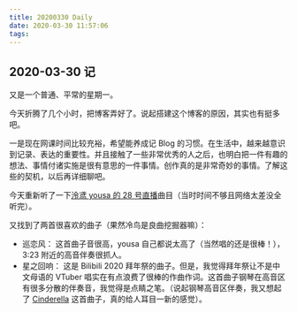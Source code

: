 ```yaml
---
title: 20200330 Daily
date: 2020-03-30 11:57:06
tags:
---
```


## 2020-03-30 记

又是一个普通、平常的星期一。

今天折腾了几个小时，把博客弄好了。说起搭建这个博客的原因，其实也有挺多吧。

一是现在网课时间比较充裕，希望能养成记 Blog 的习惯。在生活中，越来越意识到记录、表达的重要性。并且接触了一些非常优秀的人之后，也明白把一件有趣的想法、事情付诸实施是很有意思的一件事情。创作真的是非常奇妙的事情。了解这些的契机，以后再详细聊吧。

今天重新听了一下[泠鸢 yousa 的 28 号直播](https://www.bilibili.com/video/BV1Ma4y1t7Se)曲目（当时时间不够且网络太差没全听完）。

又找到了两首很喜欢的曲子（果然冷鸟是良曲挖掘器嘛）：

* 巡恋风： 这首曲子音很高，yousa 自己都说太高了（当然唱的还是很棒！），3:23 附近的高音伴奏很抓人。
* 星之回响： 这是 Bilibili 2020 拜年祭的曲子。但是，我觉得拜年祭让不是中文母语的 VTuber 唱实在有点浪费了很棒的作曲作词。这首曲子钢琴在高音区有很多分散的伴奏音，我觉得是点睛之笔。（说起钢琴高音区伴奏，我又想起了 [Cinderella](https://www.bilibili.com/video/BV1es41197h7?) 这首曲子，真的给人耳目一新的感觉）。

